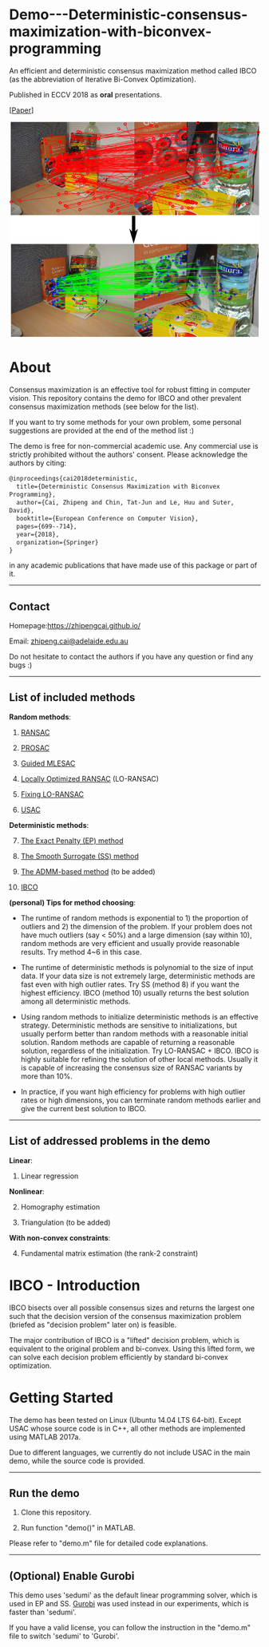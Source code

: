 # Demo---Deterministic-consensus-maximization-with-biconvex-programming

An efficient and deterministic consensus maximization method called IBCO (as the abbreviation of Iterative Bi-Convex Optimization). 

Published in ECCV 2018 as **oral** presentations.

[[Paper](https://arxiv.org/pdf/1807.09436.pdf)]

![alt text](https://github.com/ZhipengCai/ZhipengCai.github.io/blob/master/papers/ECCV18_IBCO.png " ")

About
=====

Consensus maximization is an effective tool for robust fitting in computer vision. This repository contains the demo for IBCO and other prevalent consensus maximization methods (see below for the list). 

If you want to try some methods for your own problem, some personal suggestions are provided at the end of the method list :)

The demo is free for non-commercial academic use. Any commercial use is strictly 
prohibited without the authors' consent. Please acknowledge the authors by citing:

```
@inproceedings{cai2018deterministic,
  title={Deterministic Consensus Maximization with Biconvex Programming},
  author={Cai, Zhipeng and Chin, Tat-Jun and Le, Huu and Suter, David},
  booktitle={European Conference on Computer Vision},
  pages={699--714},
  year={2018},
  organization={Springer}
}
```
in any academic publications that have made use of this package or part of it.

------------------------
Contact
------------------------

Homepage:https://zhipengcai.github.io/

Email: zhipeng.cai@adelaide.edu.au

Do not hesitate to contact the authors if you have any question or find any bugs :)

------------------------
List of included methods
------------------------

**Random methods**:

1. [RANSAC](http://delivery.acm.org/10.1145/360000/358692/p381-fischler.pdf?ip=129.127.229.14&id=358692&acc=ACTIVE%20SERVICE&key=65D80644F295BC0D%2E001A23AA3BABC648%2E4D4702B0C3E38B35%2E4D4702B0C3E38B35&__acm__=1543556593_784052ca099a175d04afeade036d626c)

2. [PROSAC](https://ieeexplore.ieee.org/document/1467271#full-text-section)

3. [Guided MLESAC](http://www.robots.ox.ac.uk/~lav/Papers/tordoff_murray_tpami2005/tordoff_murray_tpami2005.pdf)

4. [Locally Optimized RANSAC](http://cmp.felk.cvut.cz/~matas/papers/chum-dagm03.pdf) (LO-RANSAC)

5. [Fixing LO-RANSAC](http://cmp.felk.cvut.cz/software/LO-RANSAC/Lebeda-2012-Fixing_LORANSAC-BMVC.pdf)

6. [USAC](http://people.inf.ethz.ch/pomarc/pubs/RaguramPAMI13.pdf)

**Deterministic methods**:

7. [The Exact Penalty (EP) method](https://arxiv.org/pdf/1710.10003.pdf)

8. [The Smooth Surrogate (SS) method](https://link.springer.com/content/pdf/10.1007/978-3-319-78199-0_21.pdf)

9. [The ADMM-based method](http://bmvc2018.org/contents/papers/0568.pdf) (to be added)

10. [IBCO](https://arxiv.org/pdf/1807.09436.pdf) 

**(personal) Tips for method choosing**: 

+ The runtime of random methods is exponential to 1) the proportion of outliers and 2) the dimension of the problem. If your problem does not have much outliers (say < 50%) and a large dimension (say within 10), random methods are very efficient and usually provide reasonable results. Try method 4~6 in this case.

+ The runtime of deterministic methods is polynomial to the size of input data. If your data size is not extremely large, deterministic methods are fast even with high outlier rates. Try SS (method 8) if you want the highest efficiency. IBCO (method 10) usually returns the best solution among all deterministic methods.

+ Using random methods to initialize deterministic methods is an effective strategy. Deterministic methods are sensitive to initializations, but usually perform better than random methods with a reasonable initial solution. Random methods are capable of returning a reasonable solution, regardless of the initialization. Try LO-RANSAC + IBCO. IBCO is highly suitable for refining the solution of other local methods. Usually it is capable of increasing the consensus size of RANSAC variants by more than 10%. 

+ In practice, if you want high efficiency for problems with high outlier rates or high dimensions, you can terminate random methods earlier and give the current best solution to IBCO. 

-----------------------------------------
List of addressed problems in the demo
-----------------------------------------

**Linear**:

1. Linear regression

**Nonlinear**:

2. Homography estimation

3. Triangulation (to be added)

**With non-convex constraints**:

4. Fundamental matrix estimation (the rank-2 constraint)

IBCO - Introduction
===================

IBCO bisects over all possible consensus sizes and returns the largest one such that the decision version of the consensus maximization problem (briefed as "decision problem" later on) is feasible. 

The major contribution of IBCO is a "lifted" decision problem, which is equivalent to the original problem and bi-convex. Using this lifted form, we can solve each decision problem efficiently by standard bi-convex optimization.

Getting Started
===============

The demo has been tested on Linux (Ubuntu 14.04 LTS 64-bit). Except USAC whose source code is in C++, all other methods are implemented using MATLAB 2017a. 

Due to different languages, we currently do not include USAC in the main demo, while the source code is provided.

-------------
Run the demo
-------------

1. Clone this repository. 

2. Run function "demo()" in MATLAB.

Please refer to "demo.m" file for detailed code explanations.

------------------------
(Optional) Enable Gurobi
-------------------------

This demo uses 'sedumi' as the default linear programming solver, which is used in EP and SS. [Gurobi](http://www.gurobi.com/) was used instead in our experiments, which is faster than 'sedumi'. 

If you have a valid license, you can follow the instruction in the "demo.m" file to switch 'sedumi' to 'Gurobi'.


